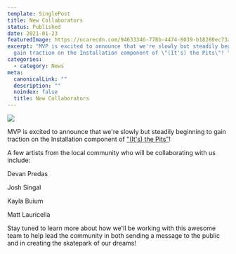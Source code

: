 ```yaml
---
template: SinglePost
title: New Collaborators
status: Published
date: 2021-01-23
featuredImage: https://ucarecdn.com/94633346-778b-4474-8039-b18280ec73a3/
excerpt: "MVP is excited to announce that we're slowly but steadily beginning to
  gain traction on the Installation component of \"(It's) the Pits\"! "
categories:
  - category: News
meta:
  canonicalLink: ""
  description: ""
  noindex: false
  title: New Collaborators
---
```

![](https://ucarecdn.com/835333fa-0d99-41d7-8792-522b207add64/)

MVP is excited to announce that we're slowly but steadily beginning to gain traction on the Installation component of ["(It's) the Pits"](/about-the-pits)! 

A few artists from the local community who will be collaborating with us include: 

Devan Predas

Josh Singal

Kayla Buium

Matt Lauricella

Stay tuned to learn more about how we'll be working with this awesome team to help lead the community in both sending a message to the public and in creating the skatepark of our dreams!